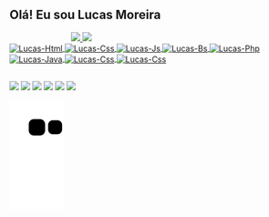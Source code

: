 ## Olá! Eu sou Lucas Moreira




  <div align="center" style="width: 50%">
    <a href="https://github.com/LucasMoreira97">
    <img height="180em" src="https://github-readme-stats.vercel.app/api?username=LucasMoreira97&show_icons=true&theme=codeSTACKr&include_all_commits=true&count_private=true"/>
   <img height="180em" src="https://github-readme-stats.vercel.app/api/top-langs/?username=LucasMoreira97&layout=compact&langs_count=7&theme=codeSTACKr&count_private=true"/>
  </div>

  <div style="display: inline_block">
    <img align="center" alt="Lucas-Html" height="30" width="40" src="https://cdn.jsdelivr.net/gh/devicons/devicon/icons/html5/html5-original.svg">
    <img align="center" alt="Lucas-Css" height="30" width="40" src="https://cdn.jsdelivr.net/gh/devicons/devicon/icons/css3/css3-original.svg">
    <img align="center" alt="Lucas-Js" height="30" width="40" src="https://cdn.jsdelivr.net/gh/devicons/devicon/icons/javascript/javascript-original.svg">
    <img align="center" alt="Lucas-Bs" height="40" width="40" src="https://cdn.jsdelivr.net/gh/devicons/devicon/icons/bootstrap/bootstrap-original.svg">
    <img align="center" alt="Lucas-Php" height="40" width="40" src="https://cdn.jsdelivr.net/gh/devicons/devicon/icons/php/php-plain.svg">
    <img align="center" alt="Lucas-Java" height="40" width="40" src="https://cdn.jsdelivr.net/gh/devicons/devicon/icons/java/java-original.svg">
    <img align="center" alt="Lucas-Css" height="30" width="40" src="https://cdn.jsdelivr.net/gh/devicons/devicon/icons/mysql/mysql-original.svg">
    <img align="center" alt="Lucas-Css" height="30" width="40" src="https://cdn.jsdelivr.net/gh/devicons/devicon/icons/postgresql/postgresql-plain.svg">
  </div>

  ##
 
<div> 
  <a href="https://www.youtube.com/channel/UC_-uuuZbY0AAt9CViNzvc-Q" target="_blank"><img src="https://img.shields.io/badge/YouTube-FF0000?style=for-the-badge&logo=youtube&logoColor=white" target="_blank"></a>
  <a href="https://instagram.com/rafaballerini" target="_blank"><img src="https://img.shields.io/badge/-Instagram-%23E4405F?style=for-the-badge&logo=instagram&logoColor=white" target="_blank"></a>
 	<a href="https://www.twitch.tv/rafaballerinii" target="_blank"><img src="https://img.shields.io/badge/Twitch-9146FF?style=for-the-badge&logo=twitch&logoColor=white" target="_blank"></a>
 <a href="https://discord.gg/wagxzStdcR" target="_blank"><img src="https://img.shields.io/badge/Discord-7289DA?style=for-the-badge&logo=discord&logoColor=white" target="_blank"></a> 
  <a href = "mailto:contatorafaballerini@gmail.com"><img src="https://img.shields.io/badge/-Gmail-%23333?style=for-the-badge&logo=gmail&logoColor=white" target="_blank"></a>
  <a href="https://www.linkedin.com/in/rafaella-ballerini-45875016a" target="_blank"><img src="https://img.shields.io/badge/-LinkedIn-%230077B5?style=for-the-badge&logo=linkedin&logoColor=white" target="_blank"></a> 
 
  ![Snake animation](https://github.com/rafaballerini/rafaballerini/blob/output/github-contribution-grid-snake.svg)
 
</div>
